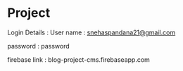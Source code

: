 # Project

Login Details :
User name : snehaspandana21@gmail.com









password : password







firebase link : blog-project-cms.firebaseapp.com
